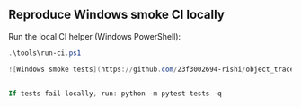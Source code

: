 ## Reproduce Windows smoke CI locally

Run the local CI helper (Windows PowerShell):

```powershell
.\tools\run-ci.ps1

![Windows smoke tests](https://github.com/23f3002694-rishi/object_trace_visualizer/actions/workflows/windows-smoke.yml/badge.svg?branch=main)


If tests fail locally, run: python -m pytest tests -q


